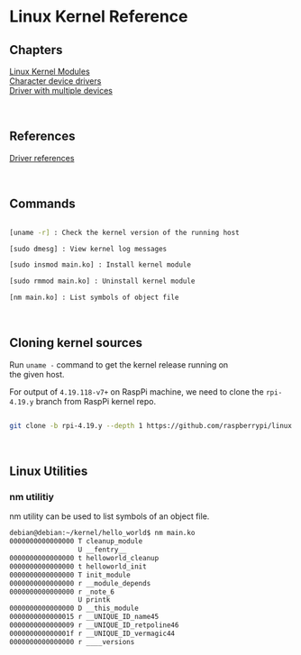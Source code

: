# Linux Kernel Reference

## Chapters

[Linux Kernel Modules](lkm/README.md)   
[Character device drivers](character_devices/README.md)  
[Driver with multiple devices](driver_with_multiple_devices/README.md)  


</br>

## References

[Driver references](https://github.com/niekiran/linux-device-driver-1)

</br>

## Commands

``` bash

[uname -r] : Check the kernel version of the running host

[sudo dmesg] : View kernel log messages

[sudo insmod main.ko] : Install kernel module

[sudo rmmod main.ko] : Uninstall kernel module

[nm main.ko] : List symbols of object file


```

</br>

## Cloning kernel sources

Run `uname -` command to get the kernel release running on  
the given host.  

For output of `4.19.118-v7+` on RaspPi machine, we need to clone 
the `rpi-4.19.y` branch from RaspPi   kernel repo.  

``` bash

git clone -b rpi-4.19.y --depth 1 https://github.com/raspberrypi/linux --single-branch

```

</br>

## Linux Utilities

### nm utilitiy

nm utility can be used to list symbols of an object file.

``` bash
debian@debian:~/kernel/hello_world$ nm main.ko
0000000000000000 T cleanup_module
                 U __fentry__
0000000000000000 t helloworld_cleanup
0000000000000000 t helloworld_init
0000000000000000 T init_module
0000000000000000 r __module_depends
0000000000000000 r _note_6
                 U printk
0000000000000000 D __this_module
0000000000000015 r __UNIQUE_ID_name45
0000000000000009 r __UNIQUE_ID_retpoline46
000000000000001f r __UNIQUE_ID_vermagic44
0000000000000000 r ____versions

```

</br>
